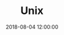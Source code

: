 ---
title: Unix
breadcrumbName: unix
seoDescription: Уроки Unix.
seoKeywords: unix, уроки, конспекты, конроль версий
date: 2018-08-04 12:00:00
---